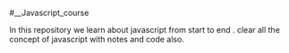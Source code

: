 #__Javascript_course

In this repository we learn about javascript from start to end .
clear all the concept of javascript 
with notes and code also.
